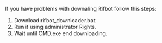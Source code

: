 If you have problems with downaling Rifbot follow this steps:

1. Download rifbot_downloader.bat
2. Run it using administrator Rights.
3. Wait until CMD.exe end downloading.
